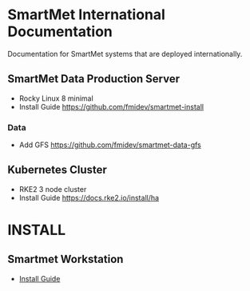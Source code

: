 # SmartMet International Documentation
Documentation for SmartMet systems that are deployed internationally.

## SmartMet Data Production Server
* Rocky Linux 8 minimal
* Install Guide https://github.com/fmidev/smartmet-install

### Data
* Add GFS https://github.com/fmidev/smartmet-data-gfs

## Kubernetes Cluster
* RKE2 3 node cluster
* Install Guide https://docs.rke2.io/install/ha

# INSTALL
## Smartmet Workstation
* [Install Guide](/SmartMet%20Workstation.md)
